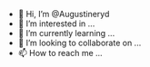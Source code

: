 - 👋 Hi, I’m @Augustineryd
- 👀 I’m interested in ...
- 🌱 I’m currently learning ...
- 💞️ I’m looking to collaborate on ...
- 📫 How to reach me ...

<!---
Augustineryd/Augustineryd is a ✨ special ✨ repository because its `README.md` (this file) appears on your GitHub profile.
You can click the Preview link to take a look at your changes.
--->
